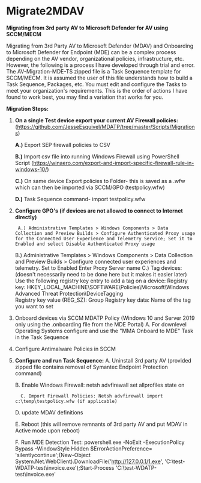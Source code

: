 # Migrate2MDAV
__Migrating from 3rd party AV to Microsoft Defender for AV using SCCM/MECM__

Migrating from 3rd Party AV to Microsoft Defender (MDAV) and Onboarding to Microsoft Defender for Endpoint (MDE) can be a complex process depending on the AV vendor, organizational policies, infrastructure, etc. However, the following is a process I have developed through trial and error. The AV-Migration-MDE-TS zipped file is a Task Sequence template for SCCM/MECM. It is assumed the user of this file understands how to build a Task Sequence, Packages, etc. You must edit and configure the Tasks to meet your organization's requirements. This is the order of actions I have found to work best, you may find a variation that works for you.

**Migration Steps:**
1. __On a single Test device export your current AV Firewall policies:__ (https://github.com/JesseEsquivel/MDATP/tree/master/Scripts/Migrations)

 	 **A.)** Export SEP firewall policies to CSV

 	 **B.)** Import csv file into running Windows Firewall using PowerShell Script (https://winaero.com/export-and-import-specific-firewall-rule-in-windows-10/)

	 **C.)** On same device Export policies to Folder- this is saved as a .wfw which can then be imported via SCCM/GPO (testpolicy.wfw)
	 
  	 **D.)** Task Sequence command- import testpolicy.wfw

2. __Configure GPO's (if devices are not allowed to connect to Internet directly)__

    	A.) Administrative Templates > Windows Components > Data Collection and Preview Builds > Configure Authenticated Proxy usage for the Connected User Experience and Telemetry Service; Set it to Enabled and select Disable Authenticated Proxy usage
	B.) Administrative Templates > Windows Components > Data Collection and Preview Builds > Configure connected user experiences and telemetry.
	    Set to Enabled
	    Enter Proxy Server name
	C.) Tag devices: (doesn't necessarily need to be done here but it makes it easier later)
	Use the following registry key entry to add a tag on a device:
	Registry key: HKEY_LOCAL_MACHINE\SOFTWARE\Policies\Microsoft\Windows Advanced Threat Protection\DeviceTagging\
	Registry key value (REG_SZ): Group
	Registry key data: Name of the tag you want to set

3. Onboard devices via SCCM MDATP Policy (Windows 10 and Server 2019 only using the .onboarding file from the MDE Portal)
    A. For downlevel Operating Systems configure and use the "MMA Onboard to MDE" Task in the Task Sequence

4. Configure Antimalware Policies in SCCM

5. __Configure and run Task Sequence:__
   	 A. Uninstall 3rd party AV (provided zipped file contains removal of Symantec Endpoint Protection command)
	 
   	 B. Enable Windows Firewall: netsh advfirewall set allprofiles state on
	 
    	 C. Import Firewall Policies: Netsh advfirewall import c:\temp\testpolicy.wfw (if applicable)
	 
   	 D. update MDAV definitions
	 
   	 E. Reboot (this will remove remnants of 3rd party AV and put MDAV in Active mode upon reboot)
	 
   	 F. Run MDE Detection Test:
		powershell.exe -NoExit -ExecutionPolicy Bypass -WindowStyle Hidden $ErrorActionPreference= 'silentlycontinue';(New-Object System.Net.WebClient).DownloadFile('http://127.0.0.1/1.exe', 'C:\\test-WDATP-test\\invoice.exe');Start-Process 'C:\\test-WDATP-test\\invoice.exe'
